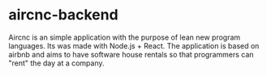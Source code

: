 # aircnc-backend
Aircnc is an simple application with the purpose of lean new program languages. Its was made with Node.js + React.
The application is based on airbnb and aims to have software house rentals so that programmers can "rent" the day at a company.
